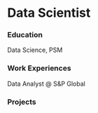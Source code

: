 # Data Scientist

### Education
Data Science, PSM

### Work Experiences
Data Analyst @ S&P Global

### Projects
